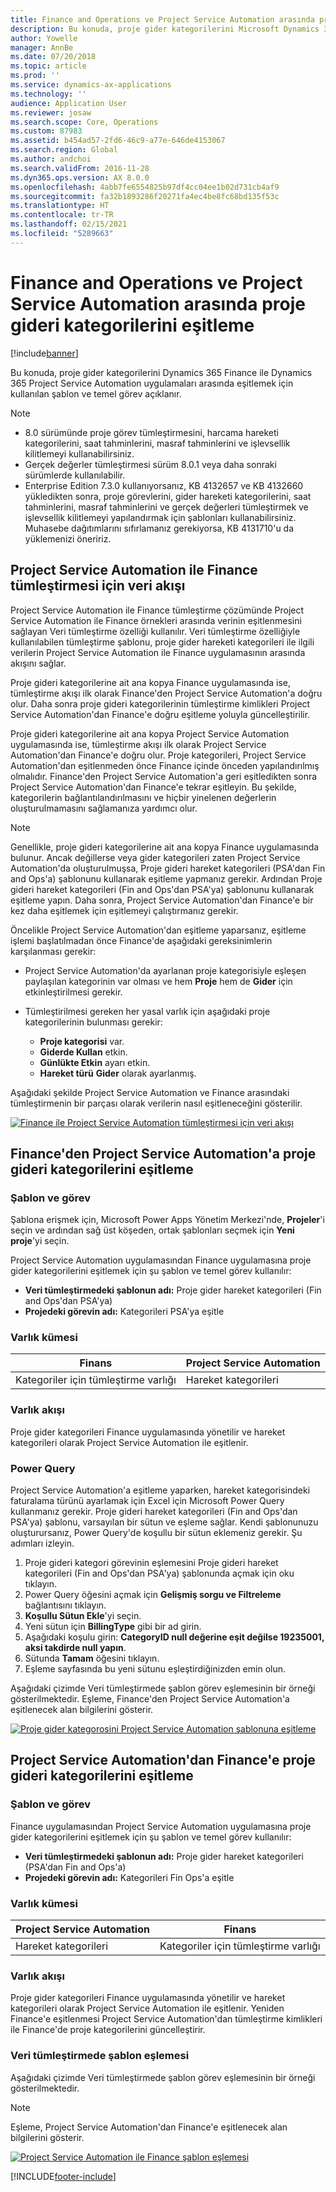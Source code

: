 ```yaml
---
title: Finance and Operations ve Project Service Automation arasında proje gideri kategorilerini eşitleme
description: Bu konuda, proje gider kategorilerini Microsoft Dynamics 365 Finance ile Dynamics 365 Project Service Automation uygulamaları arasında eşitlemek için kullanılan şablon ve temel görev açıklanır.
author: Yowelle
manager: AnnBe
ms.date: 07/20/2018
ms.topic: article
ms.prod: ''
ms.service: dynamics-ax-applications
ms.technology: ''
audience: Application User
ms.reviewer: josaw
ms.search.scope: Core, Operations
ms.custom: 87983
ms.assetid: b454ad57-2fd6-46c9-a77e-646de4153067
ms.search.region: Global
ms.author: andchoi
ms.search.validFrom: 2016-11-28
ms.dyn365.ops.version: AX 8.0.0
ms.openlocfilehash: 4abb7fe6554825b97df4cc04ee1b02d731cb4af9
ms.sourcegitcommit: fa32b1893286f20271fa4ec4be8fc68bd135f53c
ms.translationtype: HT
ms.contentlocale: tr-TR
ms.lasthandoff: 02/15/2021
ms.locfileid: "5289663"
---
```

# <a name="synchronize-project-expense-categories-between-finance-and-operations-and-project-service-automation"></a>Finance and Operations ve Project Service Automation arasında proje gideri kategorilerini eşitleme

[!include[banner](../includes/banner.md)]

Bu konuda, proje gider kategorilerini Dynamics 365 Finance ile Dynamics 365 Project Service Automation uygulamaları arasında eşitlemek için kullanılan şablon ve temel görev açıklanır.

> [!NOTE]
> - 8.0 sürümünde proje görev tümleştirmesini, harcama hareketi kategorilerini, saat tahminlerini, masraf tahminlerini ve işlevsellik kilitlemeyi kullanabilirsiniz.
> - Gerçek değerler tümleştirmesi sürüm 8.0.1 veya daha sonraki sürümlerde kullanılabilir.
> - Enterprise Edition 7.3.0 kullanıyorsanız, KB 4132657 ve KB 4132660 yükledikten sonra, proje görevlerini, gider hareketi kategorilerini, saat tahminlerini, masraf tahminlerini ve gerçek değerleri tümleştirmek ve işlevsellik kilitlemeyi yapılandırmak için şablonları kullanabilirsiniz. Muhasebe dağıtımlarını sıfırlamanız gerekiyorsa, KB 4131710'u da yüklemenizi öneririz.

## <a name="data-flow-for-project-service-automation-and-finance"></a>Project Service Automation ile Finance tümleştirmesi için veri akışı

Project Service Automation ile Finance tümleştirme çözümünde Project Service Automation ile Finance örnekleri arasında verinin eşitlenmesini sağlayan Veri tümleştirme özelliği kullanılır. Veri tümleştirme özelliğiyle kullanılabilen tümleştirme şablonu, proje gider hareketi kategorileri ile ilgili verilerin Project Service Automation ile Finance uygulamasının arasında akışını sağlar.

Proje gideri kategorilerine ait ana kopya Finance uygulamasında ise, tümleştirme akışı ilk olarak Finance'den Project Service Automation'a doğru olur. Daha sonra proje gideri kategorilerinin tümleştirme kimlikleri Project Service Automation'dan Finance'e doğru eşitleme yoluyla güncelleştirilir.

Proje gideri kategorilerine ait ana kopya Project Service Automation uygulamasında ise, tümleştirme akışı ilk olarak Project Service Automation'dan Finance'e doğru olur. Proje kategorileri, Project Service Automation'dan eşitlenmeden önce Finance içinde önceden yapılandırılmış olmalıdır. Finance'den Project Service Automation'a geri eşitledikten sonra Project Service Automation'dan Finance'e tekrar eşitleyin. Bu şekilde, kategorilerin bağlantılandırılmasını ve hiçbir yinelenen değerlerin oluşturulmamasını sağlamanıza yardımcı olur.

> [!NOTE]
> Genellikle, proje gideri kategorilerine ait ana kopya Finance uygulamasında bulunur. Ancak değillerse veya gider kategorileri zaten Project Service Automation'da oluşturulmuşsa, Proje gideri hareket kategorileri (PSA'dan Fin and Ops'a) şablonunu kullanarak eşitleme yapmanız gerekir. Ardından Proje gideri hareket kategorileri (Fin and Ops'dan PSA'ya) şablonunu kullanarak eşitleme yapın. Daha sonra, Project Service Automation'dan Finance'e bir kez daha eşitlemek için eşitlemeyi çalıştırmanız gerekir.
>
> Öncelikle Project Service Automation'dan eşitleme yaparsanız, eşitleme işlemi başlatılmadan önce Finance'de aşağıdaki gereksinimlerin karşılanması gerekir:
>
> - Project Service Automation'da ayarlanan proje kategorisiyle eşleşen paylaşılan kategorinin var olması ve hem **Proje** hem de **Gider** için etkinleştirilmesi gerekir.
> - Tümleştirilmesi gereken her yasal varlık için aşağıdaki proje kategorilerinin bulunması gerekir:
>
>     - **Proje kategorisi** var. 
>     - **Giderde Kullan** etkin.
>     - **Günlükte Etkin** ayarı etkin.
>     - **Hareket türü** **Gider** olarak ayarlanmış.

Aşağıdaki şekilde Project Service Automation ve Finance arasındaki tümleştirmenin bir parçası olarak verilerin nasıl eşitleneceğini gösterilir.

[![Finance ile Project Service Automation tümleştirmesi için veri akışı](./media/ProjectExpenseCategoriesFlow.png)](./media/ProjectExpenseCategoriesFlow.png)

## <a name="project-expense-category-synchronization-from-finance-to-project-service-automation"></a>Finance'den Project Service Automation'a proje gideri kategorilerini eşitleme

### <a name="template-and-task"></a>Şablon ve görev

Şablona erişmek için, Microsoft Power Apps Yönetim Merkezi'nde, **Projeler**'i seçin ve ardından sağ üst köşeden, ortak şablonları seçmek için **Yeni proje**'yi seçin.

Project Service Automation uygulamasından Finance uygulamasına proje gider kategorilerini eşitlemek için şu şablon ve temel görev kullanılır:

- **Veri tümleştirmedeki şablonun adı:** Proje gider hareket kategorileri (Fin and Ops'dan PSA'ya)
- **Projedeki görevin adı:** Kategorileri PSA'ya eşitle

### <a name="entity-set"></a>Varlık kümesi

| Finans                           | Project Service Automation |
|-----------------------------------|----------------------------|
| Kategoriler için tümleştirme varlığı | Hareket kategorileri     |

### <a name="entity-flow"></a>Varlık akışı

Proje gider kategorileri Finance uygulamasında yönetilir ve hareket kategorileri olarak Project Service Automation ile eşitlenir.

### <a name="power-query"></a>Power Query

Project Service Automation'a eşitleme yaparken, hareket kategorisindeki faturalama türünü ayarlamak için Excel için Microsoft Power Query kullanmanız gerekir. Proje gideri hareket kategorileri (Fin and Ops'dan PSA'ya) şablonu, varsayılan bir sütun ve eşleme sağlar. Kendi şablonunuzu oluşturursanız, Power Query'de koşullu bir sütun eklemeniz gerekir. Şu adımları izleyin.

1. Proje gideri kategori görevinin eşlemesini Proje gideri hareket kategorileri (Fin and Ops'dan PSA'ya) şablonunda açmak için oku tıklayın.
2. Power Query öğesini açmak için **Gelişmiş sorgu ve Filtreleme** bağlantısını tıklayın.
2. **Koşullu Sütun Ekle**'yi seçin.
3. Yeni sütun için **BillingType** gibi bir ad girin.
4. Aşağıdaki koşulu girin: **CategoryID null değerine eşit değilse 19235001, aksi takdirde null yapın**.
5. Sütunda **Tamam** öğesini tıklayın.
6. Eşleme sayfasında bu yeni sütunu eşleştirdiğinizden emin olun.

Aşağıdaki çizimde Veri tümleştirmede şablon görev eşlemesinin bir örneği gösterilmektedir. Eşleme, Finance'den Project Service Automation'a eşitlenecek alan bilgilerini gösterir.

[![Proje gider kategorosini Project Service Automation şablonuna eşitleme](./media/ProjectExpenseCategoriesToPSAMapping.jpg)](./media/ProjectExpenseCategoriesToPSAMapping.jpg)

## <a name="project-expense-category-synchronization-from-project-service-automation-to-finance"></a>Project Service Automation'dan Finance'e proje gideri kategorilerini eşitleme

### <a name="template-and-task"></a>Şablon ve görev

Finance uygulamasından Project Service Automation uygulamasına proje gider kategorilerini eşitlemek için şu şablon ve temel görev kullanılır:

- **Veri tümleştirmedeki şablonun adı:** Proje gider hareket kategorileri (PSA'dan Fin and Ops'a)
- **Projedeki görevin adı:** Kategorileri Fin Ops'a eşitle

### <a name="entity-set"></a>Varlık kümesi

| Project Service Automation | Finans                           |
|----------------------------|-----------------------------------|
| Hareket kategorileri     | Kategoriler için tümleştirme varlığı |

### <a name="entity-flow"></a>Varlık akışı

Proje gider kategorileri Finance uygulamasında yönetilir ve hareket kategorileri olarak Project Service Automation ile eşitlenir. Yeniden Finance'e eşitlenmesi Project Service Automation'dan tümleştirme kimlikleri ile Finance'de proje kategorilerini güncelleştirir.

### <a name="template-mapping-in-data-integration"></a>Veri tümleştirmede şablon eşlemesi

Aşağıdaki çizimde Veri tümleştirmede şablon görev eşlemesinin bir örneği gösterilmektedir.

> [!NOTE]
> Eşleme, Project Service Automation'dan Finance'e eşitlenecek alan bilgilerini gösterir.

[![Project Service Automation ile Finance şablon eşlemesi](./media/ProjectExpenseCategoriesToFinOpsMapping.jpg)](./media/ProjectExpenseCategoriesToFinOpsMapping.jpg)


[!INCLUDE[footer-include](../includes/footer-banner.md)]
